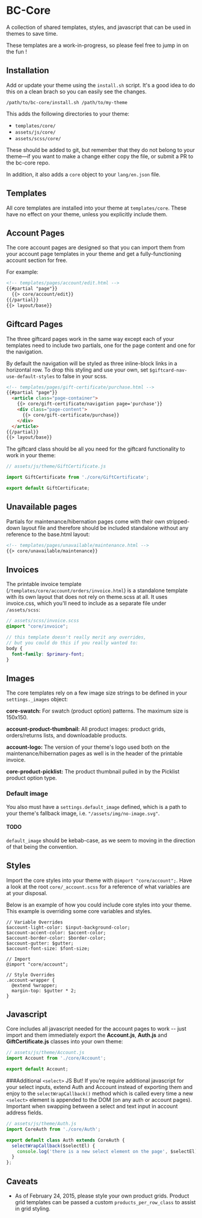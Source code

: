 # BC-Core

A collection of shared templates, styles, and javascript that can be used in themes to save time.

These templates are a work-in-progress, so please feel free to jump in on the fun !

## Installation

Add or update your theme using the `install.sh` script. It's a good idea to do this on a clean brach so you can easily see the changes.

```
/path/to/bc-core/install.sh /path/to/my-theme
```

This adds the following directories to your theme:

- `templates/core/`
- `assets/js/core/`
- `assets/scss/core/`

These should be added to git, but remember that they do not belong to your theme—if you want to make a change either copy the file, or submit a PR to the bc-core repo.

In addition, it also adds a `core` object to your `lang/en.json` file.

## Templates

All core templates are installed into your theme at `templates/core`. These have no effect on your theme, unless you explicitly include them.

## Account Pages

The core account pages are designed so that you can import them from your account page templates in your theme and get a fully-functioning account section for free.

For example:

```html
<!-- templates/pages/account/edit.html -->
{{#partial "page"}}
  {{> core/account/edit}}
{{/partial}}
{{> layout/base}}
```

## Giftcard Pages

The three giftcard pages work in the same way except each of your templates need to include two partials, one for the page content and one for the navigation.

By default the navigation will be styled as three inline-block links in a horizontal row. To drop this styling and use your own, set `$giftcard-nav-use-default-styles` to false in your scss.

```html
<!-- templates/pages/gift-certificate/purchase.html -->
{{#partial "page"}}
  <article class="page-container">
    {{> core/gift-certificate/navigation page='purchase'}}
    <div class="page-content">
      {{> core/gift-certificate/purchase}}
    </div>
  </article>
{{/partial}}
{{> layout/base}}
```

The giftcard class should be all you need for the giftcard functionality to work in your theme:

```javascript
// assets/js/theme/GiftCertificate.js

import GiftCertificate from './core/GiftCertificate';

export default GiftCertificate;
```

## Unavailable pages

Partials for maintenance/hibernation pages come with their own stripped-down layout file and therefore should be included standalone without any reference to the base.html layout:

```html
<!-- templates/pages/unavailable/maintenance.html -->
{{> core/unavailable/maintenance}}

```

## Invoices

The printable invoice template (`/templates/core/account/orders/invoice.html`) is a standalone template with its own layout that does not rely on theme.scss at all. It uses invoice.css, which you'll need to include as a separate file under `/assets/scss`:

```scss
// assets/scss/invoice.scss
@import "core/invoice";

// this template doesn't really merit any overrides,
// but you could do this if you really wanted to:
body {
  font-family: $primary-font;
}

```

## Images

The core templates rely on a few image size strings to be defined in your `settings._images` object:

**core-swatch:** For swatch (product option) patterns. The maximum size is 150x150.

**account-product-thumbnail:** All product images: product grids, orders/returns lists, and downloadable products.

**account-logo:** The version of your theme's logo used both on the maintenance/hibernation pages as well is in the header of the printable invoice.

**core-product-picklist:** The product thumbnail pulled in by the Picklist product option type.

### Default image

You also must have a `settings.default_image` defined, which is a path to your theme's fallback image, i.e. `"/assets/img/no-image.svg"`.

#### TODO
`default_image` should be kebab-case, as we seem to moving in the direction of that being the convention.

## Styles

Import the core styles into your theme with `@import "core/account";`. Have a look at the root `core/_account.scss` for a reference of what variables are at your disposal.

Below is an example of how you could include core styles into your theme. This example is overriding some core variables and styles.

```
// Variable Overrides
$account-light-color: $input-background-color;
$account-accent-color: $accent-color;
$account-border-color: $border-color;
$account-gutter: $gutter;
$account-font-size: $font-size;

// Import
@import "core/account";

// Style Overrides
.account-wrapper {
  @extend %wrapper;
  margin-top: $gutter * 2;
}
```

## Javascript

Core includes all javascript needed for the account pages to work -- just import and them immediately export the **Account.js**, **Auth.js** and **GiftCertificate.js** classes into your own theme:

```js
// assets/js/theme/Account.js
import Account from './core/Account';

export default Account;
```

###Additional `<select>` JS
But! If you're require additional javascript for your select inputs, extend Auth and Account  instead of exporting them and enjoy to the `selectWrapCallback()` method which is called every time a new `<select>` element is appended to the DOM (on any auth or account pages). Important when swapping between a select and text input in account address fields.

```js
// assets/js/theme/Auth.js
import CoreAuth from './core/Auth';

export default class Auth extends CoreAuth {
  selectWrapCallback($selectEl) {
    console.log('there is a new select element on the page', $selectEl);
  }
};
```

## Caveats

 - As of February 24, 2015, please style your own product grids. Product grid templates can be passed a custom `products_per_row_class` to assist in grid styling.
